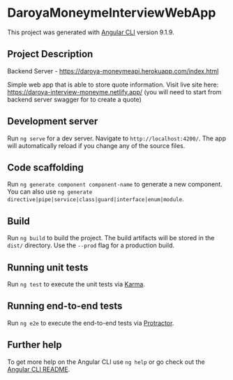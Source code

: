# DaroyaMoneymeInterviewWebApp

This project was generated with [Angular CLI](https://github.com/angular/angular-cli) version 9.1.9.


## Project Description

Backend Server - https://daroya-moneymeapi.herokuapp.com/index.html

Simple web app that is able to store quote information. Visit live site here: https://daroya-interview-moneyme.netlify.app/ (you will need to start from backend server swagger for to create a quote)

## Development server

Run `ng serve` for a dev server. Navigate to `http://localhost:4200/`. The app will automatically reload if you change any of the source files.

## Code scaffolding

Run `ng generate component component-name` to generate a new component. You can also use `ng generate directive|pipe|service|class|guard|interface|enum|module`.

## Build

Run `ng build` to build the project. The build artifacts will be stored in the `dist/` directory. Use the `--prod` flag for a production build.

## Running unit tests

Run `ng test` to execute the unit tests via [Karma](https://karma-runner.github.io).

## Running end-to-end tests

Run `ng e2e` to execute the end-to-end tests via [Protractor](http://www.protractortest.org/).

## Further help

To get more help on the Angular CLI use `ng help` or go check out the [Angular CLI README](https://github.com/angular/angular-cli/blob/master/README.md).
